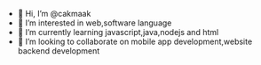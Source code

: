 - 👋 Hi, I’m @cakmaak
- 👀 I’m interested in web,software language 
- 🌱 I’m currently learning javascript,java,nodejs and html 
- 💞️ I’m looking to collaborate on mobile app development,website backend development



<!---
cakmaak/cakmaak is a ✨ special ✨ repository because its `README.md` (this file) appears on your GitHub profile.
You can click the Preview link to take a look at your changes.
--->
